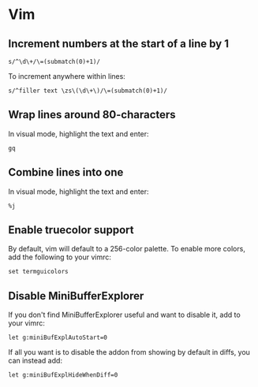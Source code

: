 # Vim

## Increment numbers at the start of a line by 1

```
s/^\d\+/\=(submatch(0)+1)/
```

To increment anywhere within lines:
```
s/^filler text \zs\(\d\+\)/\=(submatch(0)+1)/
```

## Wrap lines around 80-characters

In visual mode, highlight the text and enter:
```
gq
```

## Combine lines into one

In visual mode, highlight the text and enter:
```
%j
```

## Enable truecolor support

By default, vim will default to a 256-color palette. To enable more colors, add
the following to your vimrc:
```
set termguicolors
```

## Disable MiniBufferExplorer

If you don't find MiniBufferExplorer useful and want to disable it, add to your
vimrc:
```
let g:miniBufExplAutoStart=0
```

If all you want is to disable the addon from showing by default in diffs, you
can instead add:
```
let g:miniBufExplHideWhenDiff=0
```
